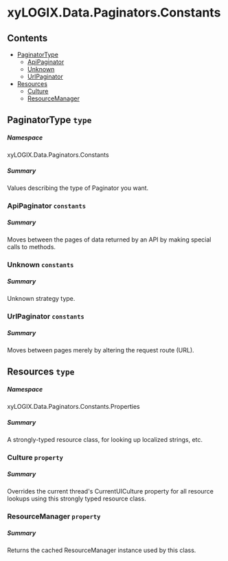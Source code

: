 <a name='assembly'></a>
# xyLOGIX.Data.Paginators.Constants

## Contents

- [PaginatorType](#T-xyLOGIX-Data-Paginators-Constants-PaginatorType 'xyLOGIX.Data.Paginators.Constants.PaginatorType')
  - [ApiPaginator](#F-xyLOGIX-Data-Paginators-Constants-PaginatorType-ApiPaginator 'xyLOGIX.Data.Paginators.Constants.PaginatorType.ApiPaginator')
  - [Unknown](#F-xyLOGIX-Data-Paginators-Constants-PaginatorType-Unknown 'xyLOGIX.Data.Paginators.Constants.PaginatorType.Unknown')
  - [UrlPaginator](#F-xyLOGIX-Data-Paginators-Constants-PaginatorType-UrlPaginator 'xyLOGIX.Data.Paginators.Constants.PaginatorType.UrlPaginator')
- [Resources](#T-xyLOGIX-Data-Paginators-Constants-Properties-Resources 'xyLOGIX.Data.Paginators.Constants.Properties.Resources')
  - [Culture](#P-xyLOGIX-Data-Paginators-Constants-Properties-Resources-Culture 'xyLOGIX.Data.Paginators.Constants.Properties.Resources.Culture')
  - [ResourceManager](#P-xyLOGIX-Data-Paginators-Constants-Properties-Resources-ResourceManager 'xyLOGIX.Data.Paginators.Constants.Properties.Resources.ResourceManager')

<a name='T-xyLOGIX-Data-Paginators-Constants-PaginatorType'></a>
## PaginatorType `type`

##### Namespace

xyLOGIX.Data.Paginators.Constants

##### Summary

Values describing the type of Paginator you want.

<a name='F-xyLOGIX-Data-Paginators-Constants-PaginatorType-ApiPaginator'></a>
### ApiPaginator `constants`

##### Summary

Moves between the pages of data returned by an API by making special
calls to methods.

<a name='F-xyLOGIX-Data-Paginators-Constants-PaginatorType-Unknown'></a>
### Unknown `constants`

##### Summary

Unknown strategy type.

<a name='F-xyLOGIX-Data-Paginators-Constants-PaginatorType-UrlPaginator'></a>
### UrlPaginator `constants`

##### Summary

Moves between pages merely by altering the request route (URL).

<a name='T-xyLOGIX-Data-Paginators-Constants-Properties-Resources'></a>
## Resources `type`

##### Namespace

xyLOGIX.Data.Paginators.Constants.Properties

##### Summary

A strongly-typed resource class, for looking up localized strings, etc.

<a name='P-xyLOGIX-Data-Paginators-Constants-Properties-Resources-Culture'></a>
### Culture `property`

##### Summary

Overrides the current thread's CurrentUICulture property for all
  resource lookups using this strongly typed resource class.

<a name='P-xyLOGIX-Data-Paginators-Constants-Properties-Resources-ResourceManager'></a>
### ResourceManager `property`

##### Summary

Returns the cached ResourceManager instance used by this class.
